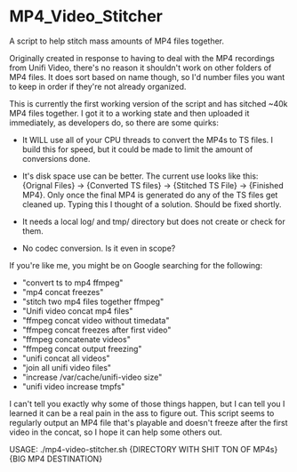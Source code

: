 # MP4_Video_Stitcher
A script to help stitch mass amounts of MP4 files together.

Originally created in response to having to deal with the MP4 recordings from Unifi Video, there's no reason it shouldn't work on other folders of MP4 files.  It does sort based on name though, so I'd number files you want to keep in order if they're not already organized.

This is currently the first working version of the script and has sitched ~40k MP4 files together.  I got it to a working state and then uploaded it immediately, as developers do, so there are some quirks:

- It WILL use all of your CPU threads to convert the MP4s to TS files.  I build this for speed, but it could be made to limit the amount of conversions done.

- It's disk space use can be better.  The current use looks like this:  {Orignal Files} -> {Converted TS files} -> {Stitched TS File} -> {Finished MP4}.  Only once the final MP4 is generated do any of the TS files get cleaned up.  Typing this I thought of a solution.  Should be fixed shortly.
 
- It needs a local log/ and tmp/ directory but does not create or check for them.
 
- No codec conversion.  Is it even in scope?


If you're like me, you might be on Google searching for the following:
- "convert ts to mp4 ffmpeg"
- "mp4 concat freezes"
- "stitch two mp4 files together ffmpeg"
- "Unifi video concat mp4 files"
- "ffmpeg concat video without timedata"
- "ffmpeg concat freezes after first video"
- "ffmpeg concatenate videos"
- "ffmpeg concat output freezing"
- "unifi concat all videos"
- "join all unifi video files"
- "increase /var/cache/unifi-video size"
- "unifi video increase tmpfs"


I can't tell you exactly why some of those things happen, but I can tell you I learned it can be a real pain in the ass to figure out.  This script seems to regularly output an MP4 file that's playable and doesn't freeze after the first video in the concat, so I hope it can help some others out.

USAGE: ./mp4-video-stitcher.sh {DIRECTORY WITH SHIT TON OF MP4s} {BIG MP4 DESTINATION}

